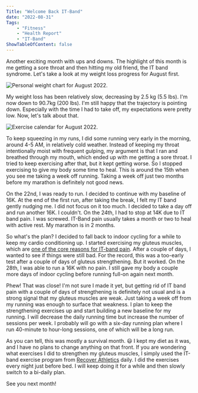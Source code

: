 ```yaml
---
Title: "Welcome Back IT-Band"
date: "2022-08-31" 
Tags: 
    - "Fitness"
    - "Health Report"
    - "IT-Band"
ShowTableOfContent: false
---
```


Another exciting month with ups and downs. The highlight of this month is me getting a sore throat and then hitting my old friend, the IT band syndrome. Let's take a look at my weight loss progress for August first. 

![Personal weight chart for August 2022.](/media/2022/2022-08-31-weight-chart.png)

My weight loss has been relatively slow, decreasing by 2.5 kg (5.5 lbs). I'm now down to 90.7kg (200 lbs). I'm still happy that the trajectory is pointing down. Especially with the time I had to take off, my expectations were pretty low. Now, let's talk about that. 

![Exercise calendar for August 2022.](/media/2022/2022-08-30-01.png)

To keep squeezing in my runs, I did some running very early in the morning, around 4-5 AM, in relatively cold weather. Instead of keeping my throat intentionally moist with frequent gulping, my argument is that I ran and breathed through my mouth, which ended up with me getting a sore throat. I tried to keep exercising after that, but it kept getting worse. So I stopped exercising to give my body some time to heal. This is around the 15th when you see me taking a week off running. Taking a week off just two months before my marathon is definitely not good news. 

On the 22nd, I was ready to run. I decided to continue with my baseline of 16K. At the end of the first run, after taking the break, I felt my IT band gently nudging me. I did not focus on it too much. I decided to take a day off and run another 16K. I couldn't. On the 24th, I had to stop at 14K due to IT band pain. I was screwed. IT-Band pain usually takes a month or two to heal with active rest. My marathon is in 2 months. 

So what's the plan? I decided to fall back to indoor cycling for a while to keep my cardio conditioning up. I started exercising my gluteus muscles, which are [one of the core reasons for IT-band pain](https://www.verywellhealth.com/gluteus-medius-muscle-anatomy-2696374). After a couple of days, I wanted to see if things were still bad. For the record, this was a too-early test after a couple of days of gluteus strengthening. But it worked. On the 28th, I was able to run a 16K with no pain. I still gave my body a couple more days of indoor cycling before running full-on again next month. 

Phew! That was close! I'm not sure I made it yet, but getting rid of IT band pain with a couple of days of strengthening is definitely not usual and is a strong signal that my gluteus muscles are weak. Just taking a week off from my running was enough to surface that weakness. I plan to keep the strengthening exercises up and start building a new baseline for my running. I will decrease the daily running time but increase the number of sessions per week. I probably will go with a six-day running plan where I run 40-minute to hour-long sessions, one of which will be a long run. 

As you can tell, this was mostly a survival month. 😃 I kept my diet as it was, and I have no plans to change anything on that front. If you are wondering what exercises I did to strengthen my gluteus muscles, I simply used the IT-band exercise program from [Recover Athletics](https://recoverathletics.com/) daily. I did the exercises every night just before bed. I will keep doing it for a while and then slowly switch to a bi-daily plan. 

See you next month!
